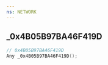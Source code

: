 ```yaml
---
ns: NETWORK
---
```

## _0x4B05B97BA46F419D

```c
// 0x4B05B97BA46F419D
Any _0x4B05B97BA46F419D();
```

